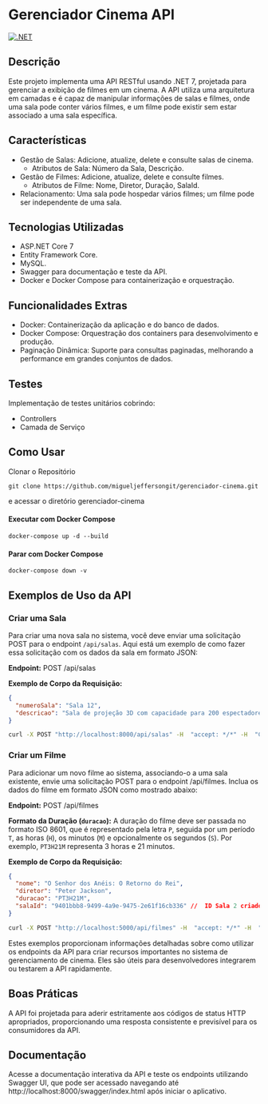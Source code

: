 # Gerenciador Cinema API
[![.NET](https://github.com/migueljeffersongit/gerenciador-cinema/actions/workflows/dotnet.yml/badge.svg)](https://github.com/migueljeffersongit/gerenciador-cinema/actions/workflows/dotnet.yml)
## Descrição
Este projeto implementa uma API RESTful usando .NET 7, projetada para gerenciar a exibição de filmes em um cinema. A API utiliza uma arquitetura em camadas e é capaz de manipular informações de salas e filmes, onde uma sala pode conter vários filmes, e um filme pode existir sem estar associado a uma sala específica.

## Características
 - Gestão de Salas: Adicione, atualize, delete e consulte salas de cinema.
    - Atributos de Sala: Número da Sala, Descrição.
 - Gestão de Filmes: Adicione, atualize, delete e consulte filmes.
    - Atributos de Filme: Nome, Diretor, Duração, SalaId.
 - Relacionamento: Uma sala pode hospedar vários filmes; um filme pode ser independente de uma sala.

## Tecnologias Utilizadas
- ASP.NET Core 7
- Entity Framework Core.
- MySQL.
- Swagger para documentação e teste da API.
- Docker e Docker Compose para containerização e orquestração.

## Funcionalidades Extras
- Docker: Containerização da aplicação e do banco de dados.
- Docker Compose: Orquestração dos containers para desenvolvimento e produção.
- Paginação Dinâmica: Suporte para consultas paginadas, melhorando a performance em grandes conjuntos de dados.

## Testes
Implementação de testes unitários cobrindo:

- Controllers
- Camada de Serviço


## Como Usar
Clonar o Repositório

```
git clone https://github.com/migueljeffersongit/gerenciador-cinema.git
```

e acessar o diretório gerenciador-cinema

#### Executar com Docker Compose

```
docker-compose up -d --build
```

#### Parar com Docker Compose

```
docker-compose down -v
```

## Exemplos de Uso da API

### Criar uma Sala

Para criar uma nova sala no sistema, você deve enviar uma solicitação POST para o endpoint `/api/salas`. Aqui está um exemplo de como fazer essa solicitação com os dados da sala em formato JSON:

**Endpoint:**
POST /api/salas

**Exemplo de Corpo da Requisição:**
```json
{
  "numeroSala": "Sala 12",
  "descricao": "Sala de projeção 3D com capacidade para 200 espectadores, som surround e poltronas reclináveis."
}
```

```bash
curl -X POST "http://localhost:8000/api/salas" -H  "accept: */*" -H  "Content-Type: application/json" -d "{  \"numeroSala\": \"Sala 12\",  \"descricao\": \"Sala de projeção 3D com capacidade para 200 espectadores, som surround e poltronas reclináveis.\"}"
```
### Criar um Filme

Para adicionar um novo filme ao sistema, associando-o a uma sala existente, envie uma solicitação POST para o endpoint /api/filmes. Inclua os dados do filme em formato JSON como mostrado abaixo:

**Endpoint:**
POST /api/filmes

**Formato da Duração (`duracao`):**
A duração do filme deve ser passada no formato ISO 8601, que é representado pela letra `P`, seguida por um período `T`, as horas (`H`), os minutos (`M`) e opcionalmente os segundos (`S`). Por exemplo, `PT3H21M` representa 3 horas e 21 minutos.

**Exemplo de Corpo da Requisição:**
```json
{
  "nome": "O Senhor dos Anéis: O Retorno do Rei",
  "diretor": "Peter Jackson",
  "duracao": "PT3H21M",
  "salaId": "9401bbb8-9499-4a9e-9475-2e61f16cb336" //  ID Sala 2 criado inicialmente no migrations ou substitua por um id criado
}
```

```bash
curl -X POST "http://localhost:5000/api/filmes" -H  "accept: */*" -H  "Content-Type: application/json" -d "{  \"nome\": \"O Senhor dos Anéis: O Retorno do Rei\",  \"diretor\": \"Peter Jackson\",  \"duracao\": \"PT3H21M\",  \"salaId\": \"9401bbb8-9499-4a9e-9475-2e61f16cb336\"}"
```
Estes exemplos proporcionam informações detalhadas sobre como utilizar os endpoints da API para criar recursos importantes no sistema de gerenciamento de cinema. Eles são úteis para desenvolvedores integrarem ou testarem a API rapidamente.

## Boas Práticas
A API foi projetada para aderir estritamente aos códigos de status HTTP apropriados, proporcionando uma resposta consistente e previsível para os consumidores da API.

## Documentação
Acesse a documentação interativa da API e teste os endpoints utilizando Swagger UI, que pode ser acessado navegando até http://localhost:8000/swagger/index.html após iniciar o aplicativo.
